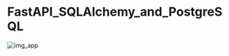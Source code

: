 # FastAPI_SQLAlchemy_and_PostgreSQL



![img_app](https://user-images.githubusercontent.com/65721811/209575936-cd5f5fd3-9c65-490b-981c-46ee1f947629.png)
